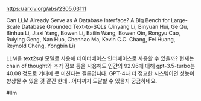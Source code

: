 https://arxiv.org/abs/2305.03111

Can LLM Already Serve as A Database Interface? A BIg Bench for Large-Scale Database Grounded Text-to-SQLs (Jinyang Li, Binyuan Hui, Ge Qu, Binhua Li, Jiaxi Yang, Bowen Li, Bailin Wang, Bowen Qin, Rongyu Cao, Ruiying Geng, Nan Huo, Chenhao Ma, Kevin C.C. Chang, Fei Huang, Reynold Cheng, Yongbin Li)

LLM을 text2sql 모델로 사용해 데이터베이스 인터페이스로 사용할 수 있을까? 현재는 chain of thought와 추가 정보 등을 사용해도 인간의 92.96에 대해 gpt-3.5-turbo는 40.08 정도로 기대에 못 미친다는 결론입니다. GPT-4나 더 정교한 시스템이면 성능이 향상될 수 있을 것 같긴 한데...어디까지 도달할 수 있을지 궁금하네요.

#llm